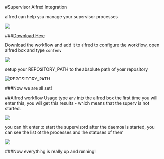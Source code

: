 #Supervisor Alfred Integration

alfred can help you manage your supervisor processes

![](http://i.imgur.com/QpJYoQ3.png)

###[Download Here](https://github.com/mobilizeio/env/raw/master/Supervisor.alfredworkflow)

Download the workflow and add it to alfred
to configure the workflow, open alfred box and type `confenv`

![](http://i.imgur.com/lefnDQO.png)

setup your REPOSITORY_PATH to the absolute path of your repository

![REPOSITORY_PATH](http://i.imgur.com/4Xai3Zy.png)

###Now we are all set!

##Alfred workflow Usage
type `env` into the alfred box
the first time you will enter this, you will get this results - which means that the superv is not started.

![](http://i.imgur.com/lJxJIQA.png)

you can hit enter to start the supervisord
after the daemon is started, you can see the list of the processes and the statuses of them

![](http://i.imgur.com/QpJYoQ3.png)

###Now everything is really up and running!

